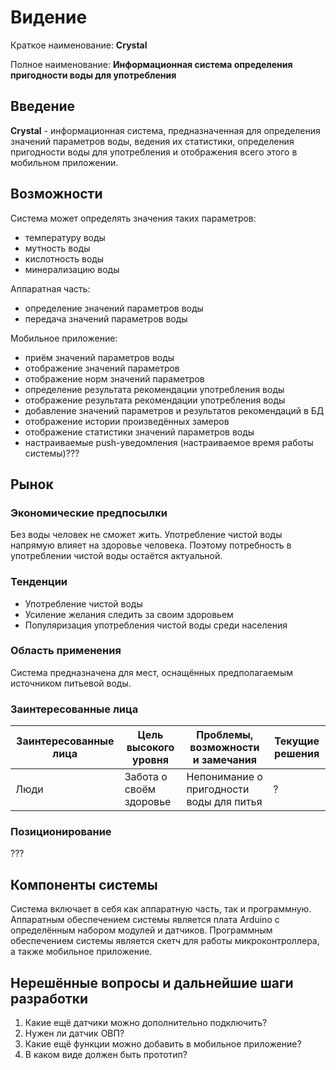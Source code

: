 #  Видение
Краткое наименование: **Crystal**

Полное наименование: **Информационная система определения пригодности воды для употребления**

## Введение
**Crystal** - информационная система, предназначенная для определения значений параметров воды, ведения их статистики, определения пригодности воды для употребления и отображения всего этого в мобильном приложении.

## Возможности
Система может определять значения таких параметров:
- температуру воды
- мутность воды
- кислотность воды
- минерализацию воды

Аппаратная часть:
- определение значений параметров воды
- передача значений параметров воды

Мобильное приложение:
- приём значений параметров воды
- отображение значений параметров
- отображение норм значений параметров
- определение результата рекомендации употребления воды 
- отображение результата рекомендации употребления воды
- добавление значений параметров и результатов рекомендаций в БД
- отображение истории произведённых замеров
- отображение статистики значений параметров воды
- настраиваемые push-уведомления
(настраиваемое время работы системы)???

## Рынок
### Экономические предпосылки
Без воды человек не сможет жить. Употребление чистой воды напрямую влияет на здоровье человека. Поэтому потребность в употреблении чистой воды остаётся актуальной.

### Тенденции 
- Употребление чистой воды
- Усиление желания следить за своим здоровьем
- Популяризация употребления чистой воды среди населения

### Область применения
Система предназначена для мест, оснащённых предполагаемым источником питьевой воды.

### Заинтересованные лица 
Заинтересованные лица | Цель высокого уровня | Проблемы, возможности и замечания | Текущие решения
--- | --- | --- | ---
Люди | Забота о своём здоровье | Непонимание о пригодности воды для питья | ?

### Позиционирование
???

## Компоненты системы
Система включает в себя как аппаратную часть, так и программную. Аппаратным обеспечением системы является плата Arduino с определённым набором модулей и датчиков. Программным обеспечением системы является скетч для работы микроконтроллера, а также мобильное приложение.

## Нерешённые вопросы и дальнейшие шаги разработки
1. Какие ещё датчики можно дополнительно подключить?
2. Нужен ли датчик ОВП?
3. Какие ещё функции можно добавить в мобильное приложение?
4. В каком виде должен быть прототип?
